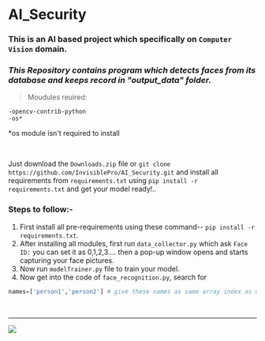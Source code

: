 # AI_Security

### This is an AI based project which specifically on `Computer Vision` domain.

### _This Repository contains program which detects faces from its database and keeps record in "output_data" folder._

> Moudules reuired:
 
    -opencv-contrib-python
    -os*
 
 *os module isn't required to install
 
<br/> 
 
Just download the `Downloads.zip` file or `git clone https://github.com/InvisiblePro/AI_Security.git` and install all requirements from `requirements.txt` using `pip install -r requirements.txt` and get your model ready!..


### Steps to follow:-

1. First install all pre-requirements using these command-- `pip install -r requirements.txt`.
2. After installing all modules, first run `data_collector.py` which ask `Face ID:` you can set it as 0,1,2,3.... then a pop-up window opens and starts capturing your face pictures.
3. Now run `modelTrainer.py` file to train your model.
4. Now get into the code of `face_recognition.py`, search for  
```python
names=['person1','person2'] # give these names as same array index as of Face ID:
```
<br/>
<hr>

[![](https://img.shields.io/badge/GitHub-InvisiblePro-blue?logo=github)](https://github.com/InvisiblePro)
